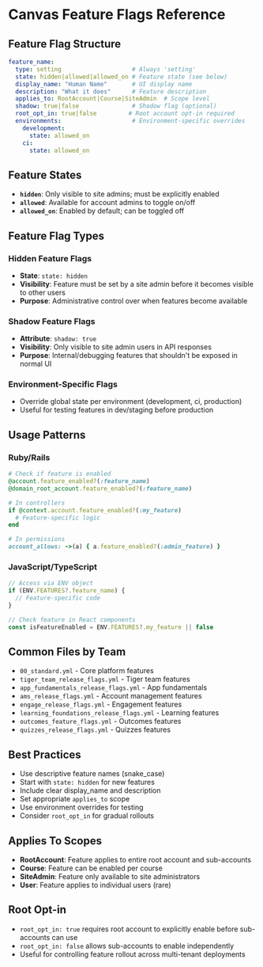 # Canvas Feature Flags Reference

## Feature Flag Structure
```yaml
feature_name:
  type: setting                    # Always 'setting'
  state: hidden|allowed|allowed_on # Feature state (see below)
  display_name: "Human Name"       # UI display name
  description: "What it does"      # Feature description
  applies_to: RootAccount|Course|SiteAdmin  # Scope level
  shadow: true|false               # Shadow flag (optional)
  root_opt_in: true|false         # Root account opt-in required
  environments:                    # Environment-specific overrides
    development:
      state: allowed_on
    ci:
      state: allowed_on
```

## Feature States
- **`hidden`**: Only visible to site admins; must be explicitly enabled
- **`allowed`**: Available for account admins to toggle on/off
- **`allowed_on`**: Enabled by default; can be toggled off

## Feature Flag Types

### Hidden Feature Flags
- **State**: `state: hidden`
- **Visibility**: Feature must be set by a site admin before it becomes visible to other users
- **Purpose**: Administrative control over when features become available

### Shadow Feature Flags
- **Attribute**: `shadow: true`
- **Visibility**: Only visible to site admin users in API responses
- **Purpose**: Internal/debugging features that shouldn't be exposed in normal UI

### Environment-Specific Flags
- Override global state per environment (development, ci, production)
- Useful for testing features in dev/staging before production

## Usage Patterns

### Ruby/Rails
```ruby
# Check if feature is enabled
@account.feature_enabled?(:feature_name)
@domain_root_account.feature_enabled?(:feature_name)

# In controllers
if @context.account.feature_enabled?(:my_feature)
  # Feature-specific logic
end

# In permissions
account_allows: ->(a) { a.feature_enabled?(:admin_feature) }
```

### JavaScript/TypeScript
```javascript
// Access via ENV object
if (ENV.FEATURES?.feature_name) {
  // Feature-specific code
}

// Check feature in React components
const isFeatureEnabled = ENV.FEATURES?.my_feature || false
```

## Common Files by Team
- `00_standard.yml` - Core platform features
- `tiger_team_release_flags.yml` - Tiger team features
- `app_fundamentals_release_flags.yml` - App fundamentals
- `ams_release_flags.yml` - Account management features
- `engage_release_flags.yml` - Engagement features
- `learning_foundations_release_flags.yml` - Learning features
- `outcomes_feature_flags.yml` - Outcomes features
- `quizzes_release_flags.yml` - Quizzes features

## Best Practices
- Use descriptive feature names (snake_case)
- Start with `state: hidden` for new features
- Include clear display_name and description
- Set appropriate `applies_to` scope
- Use environment overrides for testing
- Consider `root_opt_in` for gradual rollouts

## Applies To Scopes
- **RootAccount**: Feature applies to entire root account and sub-accounts
- **Course**: Feature can be enabled per course
- **SiteAdmin**: Feature only available to site administrators
- **User**: Feature applies to individual users (rare)

## Root Opt-in
- `root_opt_in: true` requires root account to explicitly enable before sub-accounts can use
- `root_opt_in: false` allows sub-accounts to enable independently
- Useful for controlling feature rollout across multi-tenant deployments